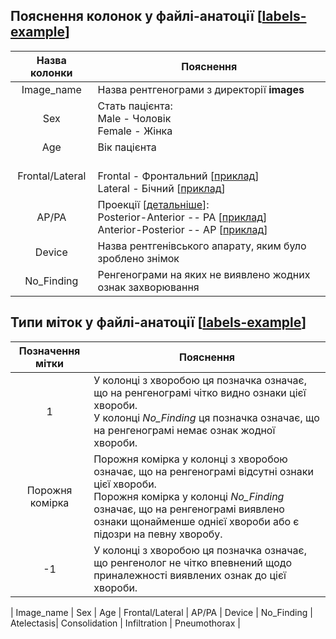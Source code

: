


## Пояснення колонок у файлі-анатоції [[labels-example](labels-example.csv)]

| Назва колонки  | Пояснення |
| :---: | --- |
| Image_name | Назва рентгенограми з директорії **images**|
| Sex | Стать пацієнта: <br> Male - Чоловік <br> Female - Жінка|
| Age | Вік пацієнта|
| Frontal/Lateral| <br> Frontal - Фронтальний [[приклад](im/view1_frontal2PA.jpg)] <br> Lateral - Бічний [[приклад](im/view2_lateral2.jpg)] |
| AP/PA |  Проекції [[детальніше](https://www.radiologymasterclass.co.uk/tutorials/chest/chest_quality/chest_xray_quality_projection)]: <br> Posterior-Anterior -- PA [[приклад](im/view1_frontal2PA.jpg)] <br> Anterior-Posterior -- AP [[приклад](im/view1_frontalAP.jpg)] |
| Device | Назва рентгенівського апарату, яким було зроблено знімок |
| No_Finding | Ренгенограми на яких не виявлено жодних ознак захворювання |


## Типи міток у файлі-анатоції [[labels-example](labels-example.csv)]

| Позначення мітки  | Пояснення |
| :---: | --- |
| 1 | У колонці з хворобою ця позначка означає, що на ренгенограмі чітко видно ознаки цієї хвороби. <br> У колонці *No_Finding* ця позначка означає, що на ренгенограмі немає ознак жодної хвороби. |
| Порожня комірка | Порожня комірка у колонці з хворобою означає, що на ренгенограмі відсутні ознаки цієї хвороби. <br> Порожня комірка у колонці *No_Finding* означає, що на ренгенограмі виявлено ознаки щонайменше однієї хвороби або є підозри на певну хворобу. |
| -1| У колонці з хворобою ця позначка означає, що ренгенолог не чітко впевнений щодо приналежності виявлених ознак до цієї хвороби. |


| Image_name | Sex | Age | Frontal/Lateral | AP/PA | Device | No_Finding | Atelectasis| Consolidation | Infiltration | Pneumothorax |